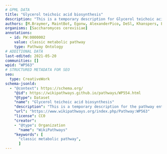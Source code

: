 ```yaml
---
# GPML DATA
title: "Glycerol teichoic acid biosynthesis"
description: "This is a temporary description for Glycerol teichoic acid biosynthesis"
authors: [M.Braymer, MaintBot, Egonw, AlexanderPico, DeSl, Khanspers, Eweitz]
organisms: [Saccharomyces cerevisiae]
annotations:
  - id: PW:0000002
    value: classic metabolic pathway
    type: Pathway Ontology
# ADDITIONAL DATA
last-edited: 2021-05-20
communities: []
wpid: "WP563"
# STRUCTURED METADATA FOR SEO
seo:
  type: CreativeWork
schema-jsonld:
  - "@context": https://schema.org/
    "@id": https://wikipathways.github.io/pathways/WP554.html
    "@type": Dataset
    "name": "Glycerol teichoic acid biosynthesis"
    "description": "This is a temporary description for the pathway entitled: Glycerol teichoic acid biosynthesis"
    "url": "https://www.wikipathways.org/index.php/Pathway:WP563"
    "license": CC0
    "creator":
    - "@type": Organization
      "name": "WikiPathways"
    "keywords": [
      "classic metabolic pathway",
      ]
---
```

